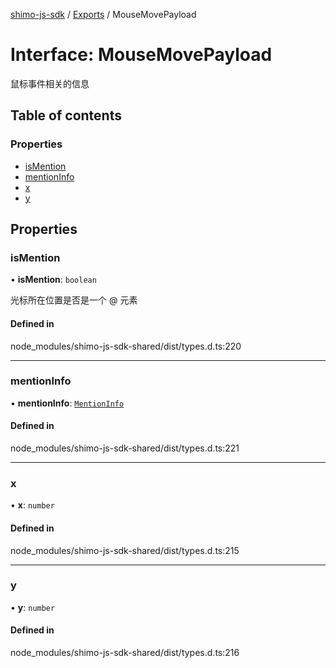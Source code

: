 [shimo-js-sdk](../README.md) / [Exports](../modules.md) / MouseMovePayload

# Interface: MouseMovePayload

鼠标事件相关的信息

## Table of contents

### Properties

- [isMention](MouseMovePayload.md#ismention)
- [mentionInfo](MouseMovePayload.md#mentioninfo)
- [x](MouseMovePayload.md#x)
- [y](MouseMovePayload.md#y)

## Properties

### isMention

• **isMention**: `boolean`

光标所在位置是否是一个 @ 元素

#### Defined in

node_modules/shimo-js-sdk-shared/dist/types.d.ts:220

___

### mentionInfo

• **mentionInfo**: [`MentionInfo`](MentionInfo.md)

#### Defined in

node_modules/shimo-js-sdk-shared/dist/types.d.ts:221

___

### x

• **x**: `number`

#### Defined in

node_modules/shimo-js-sdk-shared/dist/types.d.ts:215

___

### y

• **y**: `number`

#### Defined in

node_modules/shimo-js-sdk-shared/dist/types.d.ts:216
